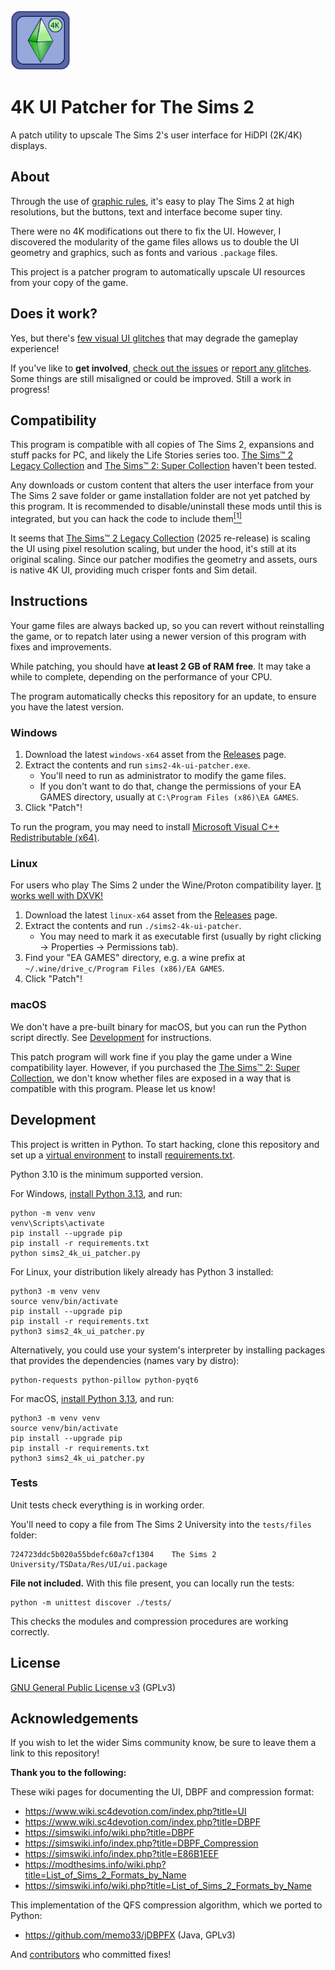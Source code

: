 <img src="assets/icon.svg" alt="Project Logo" height="96"/>


# 4K UI Patcher for The Sims 2

A patch utility to upscale The Sims 2's user interface for HiDPI (2K/4K) displays.


## About

Through the use of [graphic rules], it's easy to play The Sims 2 at high
resolutions, but the buttons, text and interface become super tiny.

There were no 4K modifications out there to fix the UI. However, I discovered
the modularity of the game files allows us to double the UI geometry and graphics,
such as fonts and various `.package` files.

This project is a patcher program to automatically upscale UI resources from your copy of the game.

[graphic rules]: https://simswiki.info/wiki.php?title=Graphics_Rules_(for_The_Sims_2)


## Does it work?

Yes, but there's [few visual UI glitches] that may degrade the gameplay experience!

If you've like to **get involved**, [check out the issues] or [report any glitches].
Some things are still misaligned or could be improved. Still a work in progress!

[few visual UI glitches]: https://github.com/lah7/sims2-4k-ui-patch/issues?q=is%3Aissue+is%3Aopen+label%3A%22visual+bug%22
[check out the issues]: https://github.com/lah7/sims2-4k-ui-patch/issues?q=is%3Aissue+is%3Aopen+label%3A%22visual+bug%22
[report any glitches]: https://github.com/lah7/sims2-4k-ui-patch/issues/new/choose


## Compatibility

This program is compatible with all copies of The Sims 2, expansions and stuff
packs for PC, and likely the Life Stories series too.
[The Sims™ 2 Legacy Collection] and [The Sims™ 2: Super Collection] haven't
been tested.

Any downloads or custom content that alters the user interface from your
The Sims 2 save folder or game installation folder are not yet patched by
this program. It is recommended to disable/uninstall these mods until this is
integrated, but you can hack the code to include them[<sup>[1]</sup>](https://github.com/lah7/sims2-4k-ui-patch/issues/46#issuecomment-2289635309)

It seems that [The Sims™ 2 Legacy Collection] (2025 re-release) is scaling
the UI using pixel resolution scaling, but under the hood, it's still at
its original scaling. Since our patcher modifies the geometry and assets,
ours is native 4K UI, providing much crisper fonts and Sim detail.

[The Sims™ 2 Legacy Collection]: https://store.steampowered.com/app/3314070
[The Sims™ 2: Super Collection]: https://apps.apple.com/us/app/the-sims-2-super-collection/id883782620?mt=12


## Instructions

Your game files are always backed up, so you can revert without reinstalling the game,
or to repatch later using a newer version of this program with fixes and improvements.

While patching, you should have **at least 2 GB of RAM free**. It may take
a while to complete, depending on the performance of your CPU.

The program automatically checks this repository for an update, to ensure you have the latest version.


### Windows

1. Download the latest `windows-x64` asset from the [Releases] page.
2. Extract the contents and run `sims2-4k-ui-patcher.exe`.
   * You'll need to run as administrator to modify the game files.
   * If you don't want to do that, change the permissions of your EA GAMES directory, usually at `C:\Program Files (x86)\EA GAMES`.
3. Click "Patch"!

To run the program, you may need to install [Microsoft Visual C++ Redistributable (x64)](https://aka.ms/vs/17/release/vc_redist.x64.exe).


### Linux

For users who play The Sims 2 under the Wine/Proton compatibility layer. [It works well with DXVK!](https://github.com/lah7/sims2-wine-patches/blob/master/README-D9VK.md)

1. Download the latest `linux-x64` asset from the [Releases] page.
2. Extract the contents and run `./sims2-4k-ui-patcher`.
    * You may need to mark it as executable first (usually by right clicking → Properties → Permissions tab).
3. Find your "EA GAMES" directory, e.g. a wine prefix at `~/.wine/drive_c/Program Files (x86)/EA GAMES`.
4. Click "Patch"!


### macOS

We don't have a pre-built binary for macOS, but you can run the Python script directly. See [Development](#development) for instructions.

This patch program will work fine if you play the game under a Wine compatibility layer.
However, if you purchased the [The Sims™ 2: Super Collection],
we don't know whether files are exposed in a way that is compatible with this program. Please let us know!


[Releases]: https://github.com/lah7/sims2-4k-ui-patch/releases/latest


## Development

This project is written in Python. To start hacking, clone this repository
and set up a [virtual environment](https://docs.python.org/3/library/venv.html#creating-virtual-environments)
to install [requirements.txt](requirements.txt).

Python 3.10 is the minimum supported version.

For Windows, [install Python 3.13](https://www.python.org/downloads/windows/), and run:

    python -m venv venv
    venv\Scripts\activate
    pip install --upgrade pip
    pip install -r requirements.txt
    python sims2_4k_ui_patcher.py

For Linux, your distribution likely already has Python 3 installed:

    python3 -m venv venv
    source venv/bin/activate
    pip install --upgrade pip
    pip install -r requirements.txt
    python3 sims2_4k_ui_patcher.py

Alternatively, you could use your system's interpreter by installing packages
that provides the dependencies (names vary by distro):

    python-requests python-pillow python-pyqt6

For macOS, [install Python 3.13](https://www.python.org/downloads/macos/), and run:

    python3 -m venv venv
    source venv/bin/activate
    pip install --upgrade pip
    pip install -r requirements.txt
    python3 sims2_4k_ui_patcher.py


### Tests

Unit tests check everything is in working order.

You'll need to copy a file from The Sims 2 University into the `tests/files` folder:

    724723ddc5b020a55bdefc60a7cf1304    The Sims 2 University/TSData/Res/UI/ui.package

**File not included.** With this file present, you can locally run the tests:

    python -m unittest discover ./tests/

This checks the modules and compression procedures are working correctly.


## License

[GNU General Public License v3](LICENSE) (GPLv3)


## Acknowledgements

If you wish to let the wider Sims community know,
be sure to leave them a link to this repository!

**Thank you to the following:**

These wiki pages for documenting the UI, DBPF and compression format:

* <https://www.wiki.sc4devotion.com/index.php?title=UI>
* <https://www.wiki.sc4devotion.com/index.php?title=DBPF>
* <https://simswiki.info/wiki.php?title=DBPF>
* <https://simswiki.info/index.php?title=DBPF_Compression>
* <https://simswiki.info/index.php?title=E86B1EEF>
* <https://modthesims.info/wiki.php?title=List_of_Sims_2_Formats_by_Name>
* <https://simswiki.info/wiki.php?title=List_of_Sims_2_Formats_by_Name>

This implementation of the QFS compression algorithm, which we ported to Python:

* https://github.com/memo33/jDBPFX (Java, GPLv3)

And [contributors](https://github.com/lah7/sims2-4k-ui-patch/graphs/contributors) who committed fixes!
